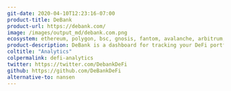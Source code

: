 ```yaml
---
git-date: 2020-04-10T12:23:16-07:00
product-title: DeBank
product-url: https://debank.com/
image: /images/output_md/debank.com.png
ecosystem: ethereum, polygon, bsc, gnosis, fantom, avalanche, arbitrum, optimism
product-description: DeBank is a dashboard for tracking your DeFi portfolio, with data and analytics for decentralized lending protocols, stablecoins, margin trading platforms and DEXes.
coltitle: "Analytics"
colpermalink: defi-analytics
twitter: https://twitter.com/DebankDeFi
github: https://github.com/DeBankDeFi
alternative-to: nansen
---
```


